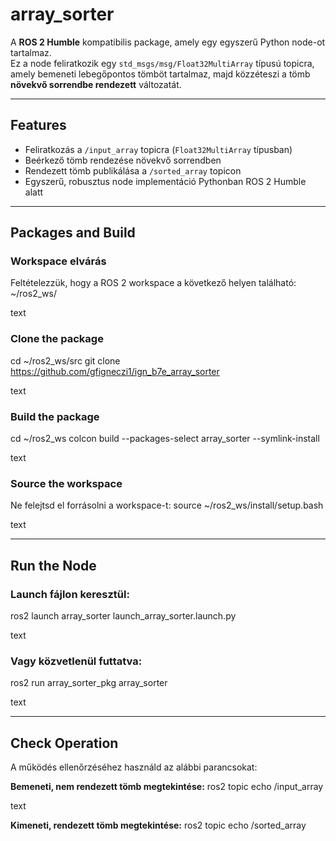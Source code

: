 # array_sorter

A **ROS 2 Humble** kompatibilis package, amely egy egyszerű Python node-ot tartalmaz.  
Ez a node feliratkozik egy `std_msgs/msg/Float32MultiArray` típusú topicra, amely bemeneti lebegőpontos tömböt tartalmaz, majd közzéteszi a tömb **növekvő sorrendbe rendezett** változatát.

---

## Features

- Feliratkozás a `/input_array` topicra (`Float32MultiArray` típusban)  
- Beérkező tömb rendezése növekvő sorrendben  
- Rendezett tömb publikálása a `/sorted_array` topicon  
- Egyszerű, robusztus node implementáció Pythonban ROS 2 Humble alatt  

---

## Packages and Build

### Workspace elvárás
Feltételezzük, hogy a ROS 2 workspace a következő helyen található:
~/ros2_ws/

text

### Clone the package
cd ~/ros2_ws/src
git clone https://github.com/gfigneczi1/ign_b7e_array_sorter

text

### Build the package
cd ~/ros2_ws
colcon build --packages-select array_sorter --symlink-install

text

### Source the workspace
Ne felejtsd el forrásolni a workspace-t:
source ~/ros2_ws/install/setup.bash

text

---

## Run the Node

### Launch fájlon keresztül:
ros2 launch array_sorter launch_array_sorter.launch.py

text

### Vagy közvetlenül futtatva:
ros2 run array_sorter_pkg array_sorter

text

---

## Check Operation

A működés ellenőrzéséhez használd az alábbi parancsokat:

**Bemeneti, nem rendezett tömb megtekintése:**
ros2 topic echo /input_array

text

**Kimeneti, rendezett tömb megtekintése:**
ros2 topic echo /sorted_array
